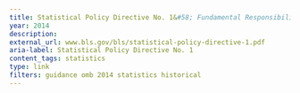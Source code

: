 ```yaml
---
title: Statistical Policy Directive No. 1&#58; Fundamental Responsibilities of Federal Statistical Agencies and Recognized Statistical Units, 2014
year: 2014
description: 
external_url: www.bls.gov/bls/statistical-policy-directive-1.pdf
aria-label: Statistical Policy Directive No. 1
content_tags: statistics
type: link
filters: guidance omb 2014 statistics historical
---
```

